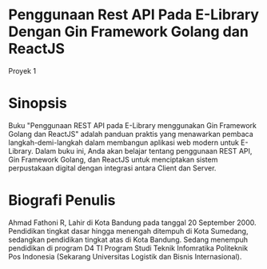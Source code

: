 # Penggunaan Rest API Pada E-Library Dengan Gin Framework Golang dan ReactJS
Proyek 1

# Sinopsis

Buku "Penggunaan REST API pada E-Library menggunakan Gin Framework Golang dan ReactJS" adalah panduan praktis yang menawarkan pembaca langkah-demi-langkah dalam membangun aplikasi web modern untuk E-Library. Dalam buku ini, Anda akan belajar tentang penggunaan REST API, Gin Framework Golang, dan ReactJS untuk menciptakan sistem perpustakaan digital dengan integrasi antara Client dan Server.

# Biografi Penulis

Ahmad Fathoni R, Lahir di Kota Bandung pada tanggal 20 September 2000. Pendidikan tingkat dasar hingga menengah ditempuh di Kota Sumedang, sedangkan pendidikan tingkat atas di Kota Bandung. Sedang menempuh pendidikan di program D4 TI Program Studi Teknik Infomratika Politeknik Pos Indonesia (Sekarang Universitas Logistik dan Bisnis Internasional).